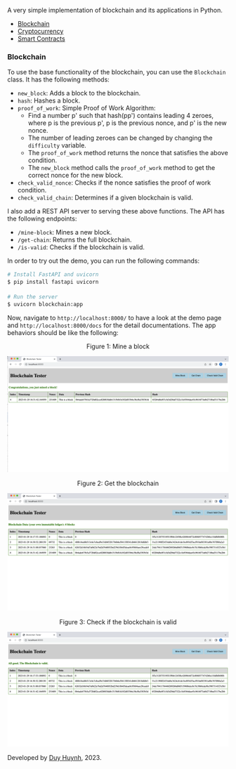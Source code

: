 A very simple implementation of blockchain and its applications in Python.

- [Blockchain](#blockchain)
- [Cryptocurrency](#cryptocurrency)
- [Smart Contracts](#smart-contracts)

### Blockchain
To use the base functionality of the blockchain, you can use the `Blockchain` class. It has the following methods:
- `new_block`: Adds a block to the blockchain.
- `hash`: Hashes a block.
- `proof_of_work`: Simple Proof of Work Algorithm:
    - Find a number p' such that hash(pp') contains leading 4 zeroes, where p is the previous p', p is the previous nonce, and p' is the new nonce.
    - The number of leading zeroes can be changed by changing the `difficulty` variable.
    - The `proof_of_work` method returns the nonce that satisfies the above condition.
    - The `new_block` method calls the `proof_of_work` method to get the correct nonce for the new block.
- `check_valid_nonce`: Checks if the nonce satisfies the proof of work condition.
- `check_valid_chain`: Determines if a given blockchain is valid.

I also add a REST API server to serving these above functions. The API has the following endpoints:
- `/mine-block`: Mines a new block.
- `/get-chain`: Returns the full blockchain.
- `/is-valid`: Checks if the blockchain is valid.

In order to try out the demo, you can run the following commands:
```bash
# Install FastAPI and uvicorn
$ pip install fastapi uvicorn

# Run the server
$ uvicorn blockchain:app
```
Now, navigate to `http://localhost:8000/` to have a look at the demo page and `http://localhost:8000/docs` for the detail
documentations. The app behaviors should be like the following:
<figcaption align="center">Figure 1: Mine a block</figcaption>

![Mine a block](assets/mine.png)

<figcaption align="center">Figure 2: Get the blockchain</figcaption>

![Get the blockchain](assets/get-chain.png)

<figcaption align="center">Figure 3: Check if the blockchain is valid</figcaption>

![Check if the blockchain is valid](assets/check-valid.png)

Developed by [Duy Huynh](https://duy-huynh.com/), 2023.